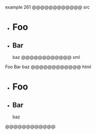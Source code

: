 example 261
@@@@@@@@@@@@ src
- # Foo
- Bar
  ---
  baz
@@@@@@@@@@@@ xml
<?xml version="1.0" encoding="UTF-8"?>
<!DOCTYPE document SYSTEM "CommonMark.dtd">
<document xmlns="http://commonmark.org/xml/1.0">
  <list type="bullet" tight="true">
    <item>
      <heading level="1">
        <text>Foo</text>
      </heading>
    </item>
    <item>
      <heading level="2">
        <text>Bar</text>
      </heading>
      <paragraph>
        <text>baz</text>
      </paragraph>
    </item>
  </list>
</document>
@@@@@@@@@@@@ html
<ul>
<li>
<h1>Foo</h1>
</li>
<li>
<h2>Bar</h2>
baz</li>
</ul>
@@@@@@@@@@@@

